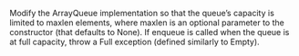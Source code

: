 Modify the ArrayQueue implementation so that the queue’s capacity is
limited to maxlen elements, where maxlen is an optional parameter to the
constructor (that defaults to None). If enqueue is called when the queue
is at full capacity, throw a Full exception (defined similarly to Empty).